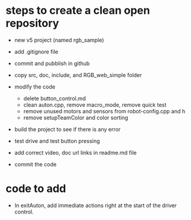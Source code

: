 # steps to create a clean open repository
- new v5 project (named rgb_sample)
- add .gitignore file
- commit and pubblish in github

- copy src, doc, include, and RGB_web_simple folder
- modify the code
    - delete button_control.md
    - clean auton.cpp, remove macro_mode, remove quick test
    - remove unused motors and sensors from robot-config.cpp and h
    - remove setupTeamColor and color sorting

- build the project to see if there is any error
- test drive and test button pressing
- add correct video, doc url links in readme.md file

- commit the code


# code to add 
- In exitAuton, add immediate actions right at the start of the driver control.

